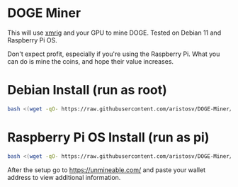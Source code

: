 # DOGE Miner

This will use [xmrig](https://github.com/xmrig/xmrig) and your GPU to mine DOGE. Tested on Debian 11 and Raspberry Pi OS.

Don't expect profit, especially if you're using the Raspberry Pi. What you can do is mine the coins, and hope their value increases.

# Debian Install (run as root)
```bash
bash <(wget -qO- https://raw.githubusercontent.com/aristosv/DOGE-Miner/main/install_debian)
```

# Raspberry Pi OS Install (run as pi)
```bash
bash <(wget -qO- https://raw.githubusercontent.com/aristosv/DOGE-Miner/main/install_raspberrypios)
```

After the setup go to https://unmineable.com/ and paste your wallet address to view additional information.
